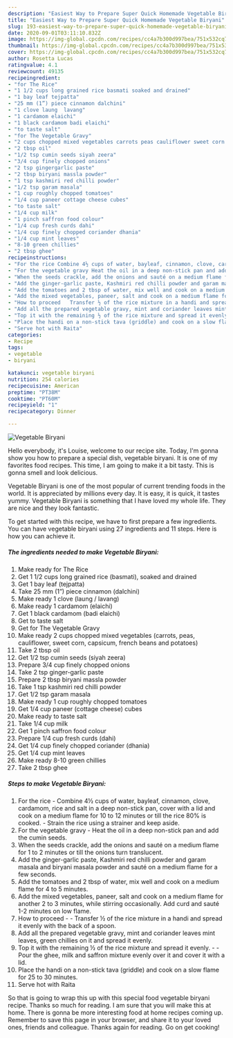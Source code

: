 ```yaml
---
description: "Easiest Way to Prepare Super Quick Homemade Vegetable Biryani"
title: "Easiest Way to Prepare Super Quick Homemade Vegetable Biryani"
slug: 193-easiest-way-to-prepare-super-quick-homemade-vegetable-biryani
date: 2020-09-01T03:11:10.832Z
image: https://img-global.cpcdn.com/recipes/cc4a7b300d997bea/751x532cq70/vegetable-biryani-recipe-main-photo.jpg
thumbnail: https://img-global.cpcdn.com/recipes/cc4a7b300d997bea/751x532cq70/vegetable-biryani-recipe-main-photo.jpg
cover: https://img-global.cpcdn.com/recipes/cc4a7b300d997bea/751x532cq70/vegetable-biryani-recipe-main-photo.jpg
author: Rosetta Lucas
ratingvalue: 4.1
reviewcount: 49135
recipeingredient:
- "for The Rice"
- "1 1/2 cups long grained rice basmati soaked and drained"
- "1 bay leaf tejpatta"
- "25 mm (1”) piece cinnamon dalchini"
- "1 clove laung  lavang"
- "1 cardamom elaichi"
- "1 black cardamom badi elaichi"
- "to taste salt"
- "for The Vegetable Gravy"
- "2 cups chopped mixed vegetables carrots peas cauliflower sweet corn capsicum french beans and potatoes"
- "2 tbsp oil"
- "1/2 tsp cumin seeds siyah zeera"
- "3/4 cup finely chopped onions"
- "2 tsp gingergarlic paste"
- "2 tbsp biryani massla powder"
- "1 tsp kashmiri red chilli powder"
- "1/2 tsp garam masala"
- "1 cup roughly chopped tomatoes"
- "1/4 cup paneer cottage cheese cubes"
- "to taste salt"
- "1/4 cup milk"
- "1 pinch saffron food colour"
- "1/4 cup fresh curds dahi"
- "1/4 cup finely chopped coriander dhania"
- "1/4 cup mint leaves"
- "8-10 green chillies"
- "2 tbsp ghee"
recipeinstructions:
- "For the rice Combine 4½ cups of water, bayleaf, cinnamon, clove, cardamom, rice and salt in a deep non-stick pan, cover with a lid and cook on a medium flame for 10 to 12 minutes or till the rice 80% is cooked. Strain the rice using a strainer and keep aside."
- "For the vegetable gravy Heat the oil in a deep non-stick pan and add the cumin seeds."
- "When the seeds crackle, add the onions and sauté on a medium flame for 1 to 2 minutes or till the onions turn translucent."
- "Add the ginger-garlic paste, Kashmiri red chilli powder and garam masala and biryani masala powder and sauté on a medium flame for a few seconds."
- "Add the tomatoes and 2 tbsp of water, mix well and cook on a medium flame for 4 to 5 minutes."
- "Add the mixed vegetables, paneer, salt and cook on a medium flame for another 2 to 3 minutes, while stirring occasionally. Add curd and sauté 1-2 minutes on low flame."
- "How to proceed   Transfer ½ of the rice mixture in a handi and spread it evenly with the back of a spoon."
- "Add all the prepared vegetable gravy, mint and coriander leaves mint leaves, green chillies on it and spread it evenly."
- "Top it with the remaining ½ of the rice mixture and spread it evenly.  Pour the ghee, milk and saffron mixture evenly over it and cover it with a lid."
- "Place the handi on a non-stick tava (griddle) and cook on a slow flame for 25 to 30 minutes."
- "Serve hot with Raita"
categories:
- Recipe
tags:
- vegetable
- biryani

katakunci: vegetable biryani 
nutrition: 254 calories
recipecuisine: American
preptime: "PT38M"
cooktime: "PT60M"
recipeyield: "1"
recipecategory: Dinner

---
```



![Vegetable Biryani](https://img-global.cpcdn.com/recipes/cc4a7b300d997bea/751x532cq70/vegetable-biryani-recipe-main-photo.jpg)

Hello everybody, it's Louise, welcome to our recipe site. Today, I'm gonna show you how to prepare a special dish, vegetable biryani. It is one of my favorites food recipes. This time, I am going to make it a bit tasty. This is gonna smell and look delicious.



Vegetable Biryani is one of the most popular of current trending foods in the world. It is appreciated by millions every day. It is easy, it is quick, it tastes yummy. Vegetable Biryani is something that I have loved my whole life. They are nice and they look fantastic.


To get started with this recipe, we have to first prepare a few ingredients. You can have vegetable biryani using 27 ingredients and 11 steps. Here is how you can achieve it.

<!--inarticleads1-->

##### The ingredients needed to make Vegetable Biryani:

1. Make ready for The Rice
1. Get 1 1/2 cups long grained rice (basmati), soaked and drained
1. Get 1 bay leaf (tejpatta)
1. Take 25 mm (1”) piece cinnamon (dalchini)
1. Make ready 1 clove (laung / lavang)
1. Make ready 1 cardamom (elaichi)
1. Get 1 black cardamom (badi elaichi)
1. Get to taste salt
1. Get for The Vegetable Gravy
1. Make ready 2 cups chopped mixed vegetables (carrots, peas, cauliflower, sweet corn, capsicum, french beans and potatoes)
1. Take 2 tbsp oil
1. Get 1/2 tsp cumin seeds (siyah zeera)
1. Prepare 3/4 cup finely chopped onions
1. Take 2 tsp ginger-garlic paste
1. Prepare 2 tbsp biryani massla powder
1. Take 1 tsp kashmiri red chilli powder
1. Get 1/2 tsp garam masala
1. Make ready 1 cup roughly chopped tomatoes
1. Get 1/4 cup paneer (cottage cheese) cubes
1. Make ready to taste salt
1. Take 1/4 cup milk
1. Get 1 pinch saffron food colour
1. Prepare 1/4 cup fresh curds (dahi)
1. Get 1/4 cup finely chopped coriander (dhania)
1. Get 1/4 cup mint leaves
1. Make ready 8-10 green chillies
1. Take 2 tbsp ghee




<!--inarticleads2-->

##### Steps to make Vegetable Biryani:

1. For the rice - Combine 4½ cups of water, bayleaf, cinnamon, clove, cardamom, rice and salt in a deep non-stick pan, cover with a lid and cook on a medium flame for 10 to 12 minutes or till the rice 80% is cooked. - Strain the rice using a strainer and keep aside.
1. For the vegetable gravy - Heat the oil in a deep non-stick pan and add the cumin seeds.
1. When the seeds crackle, add the onions and sauté on a medium flame for 1 to 2 minutes or till the onions turn translucent.
1. Add the ginger-garlic paste, Kashmiri red chilli powder and garam masala and biryani masala powder and sauté on a medium flame for a few seconds.
1. Add the tomatoes and 2 tbsp of water, mix well and cook on a medium flame for 4 to 5 minutes.
1. Add the mixed vegetables, paneer, salt and cook on a medium flame for another 2 to 3 minutes, while stirring occasionally. Add curd and sauté 1-2 minutes on low flame.
1. How to proceed  -  - Transfer ½ of the rice mixture in a handi and spread it evenly with the back of a spoon.
1. Add all the prepared vegetable gravy, mint and coriander leaves mint leaves, green chillies on it and spread it evenly.
1. Top it with the remaining ½ of the rice mixture and spread it evenly. -  - Pour the ghee, milk and saffron mixture evenly over it and cover it with a lid.
1. Place the handi on a non-stick tava (griddle) and cook on a slow flame for 25 to 30 minutes.
1. Serve hot with Raita




So that is going to wrap this up with this special food vegetable biryani recipe. Thanks so much for reading. I am sure that you will make this at home. There is gonna be more interesting food at home recipes coming up. Remember to save this page in your browser, and share it to your loved ones, friends and colleague. Thanks again for reading. Go on get cooking!
